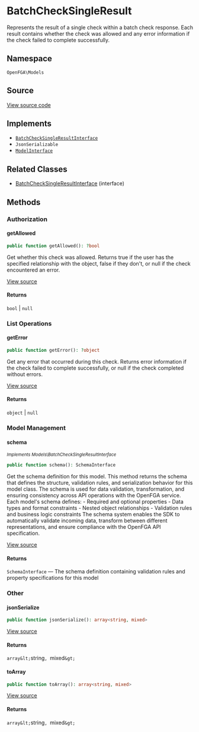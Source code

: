 # BatchCheckSingleResult

Represents the result of a single check within a batch check response. Each result contains whether the check was allowed and any error information if the check failed to complete successfully.

## Namespace
`OpenFGA\Models`

## Source
[View source code](https://github.com/evansims/openfga-php/blob/main/src/Models/BatchCheckSingleResult.php)

## Implements
* [`BatchCheckSingleResultInterface`](BatchCheckSingleResultInterface.md)
* `JsonSerializable`
* [`ModelInterface`](ModelInterface.md)

## Related Classes
* [BatchCheckSingleResultInterface](Models/BatchCheckSingleResultInterface.md) (interface)

## Methods

### Authorization
#### getAllowed

```php
public function getAllowed(): ?bool
```

Get whether this check was allowed. Returns true if the user has the specified relationship with the object, false if they don&#039;t, or null if the check encountered an error.

[View source](https://github.com/evansims/openfga-php/blob/main/src/Models/BatchCheckSingleResult.php#L87)

#### Returns
`bool` &#124; `null`
### List Operations
#### getError

```php
public function getError(): ?object
```

Get any error that occurred during this check. Returns error information if the check failed to complete successfully, or null if the check completed without errors.

[View source](https://github.com/evansims/openfga-php/blob/main/src/Models/BatchCheckSingleResult.php#L96)

#### Returns
`object` &#124; `null`
### Model Management
#### schema

*<small>Implements Models\BatchCheckSingleResultInterface</small>*

```php
public function schema(): SchemaInterface
```

Get the schema definition for this model. This method returns the schema that defines the structure, validation rules, and serialization behavior for this model class. The schema is used for data validation, transformation, and ensuring consistency across API operations with the OpenFGA service. Each model&#039;s schema defines: - Required and optional properties - Data types and format constraints - Nested object relationships - Validation rules and business logic constraints The schema system enables the SDK to automatically validate incoming data, transform between different representations, and ensure compliance with the OpenFGA API specification.

[View source](https://github.com/evansims/openfga-php/blob/main/src/Models/ModelInterface.php#L52)

#### Returns
`SchemaInterface` — The schema definition containing validation rules and property specifications for this model
### Other
#### jsonSerialize

```php
public function jsonSerialize(): array<string, mixed>
```

[View source](https://github.com/evansims/openfga-php/blob/main/src/Models/BatchCheckSingleResult.php#L107)

#### Returns
`array&lt;`string`, `mixed`&gt;`
#### toArray

```php
public function toArray(): array<string, mixed>
```

[View source](https://github.com/evansims/openfga-php/blob/main/src/Models/BatchCheckSingleResult.php#L120)

#### Returns
`array&lt;`string`, `mixed`&gt;`

